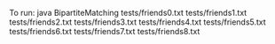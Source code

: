 To run: java BipartiteMatching tests/friends0.txt tests/friends1.txt tests/friends2.txt tests/friends3.txt tests/friends4.txt tests/friends5.txt tests/friends6.txt tests/friends7.txt tests/friends8.txt
